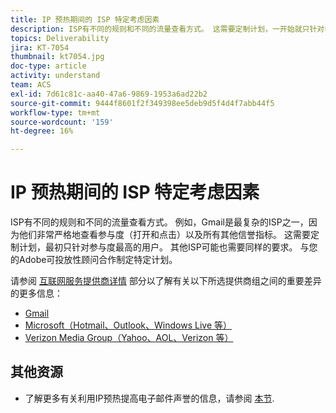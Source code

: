 ```yaml
---
title: IP 预热期间的 ISP 特定考虑因素
description: ISP有不同的规则和不同的流量查看方式。 这需要定制计划，一开始就只针对参与度最高的用户。
topics: Deliverability
jira: KT-7054
thumbnail: kt7054.jpg
doc-type: article
activity: understand
team: ACS
exl-id: 7d61c81c-aa40-47a6-9869-1953a6ad22b2
source-git-commit: 9444f8601f2f349398ee5deb9d5f4d4f7abb44f5
workflow-type: tm+mt
source-wordcount: '159'
ht-degree: 16%

---
```


# IP 预热期间的 ISP 特定考虑因素

ISP有不同的规则和不同的流量查看方式。 例如，Gmail是最复杂的ISP之一，因为他们非常严格地查看参与度（打开和点击）以及所有其他信誉指标。 这需要定制计划，最初只针对参与度最高的用户。 其他ISP可能也需要同样的要求。 与您的Adobe可投放性顾问合作制定特定计划。

请参阅 [互联网服务提供商详情](/help/internet-service-provider-specifics/overview.md) 部分以了解有关以下所选提供商组之间的重要差异的更多信息：

* [Gmail](/help/internet-service-provider-specifics/gmail.md)
* [Microsoft（Hotmail、Outlook、Windows Live 等）](/help/internet-service-provider-specifics/microsoft.md)
* [Verizon Media Group（Yahoo、AOL、Verizon 等）](/help/internet-service-provider-specifics/verizon-media-group.md)

## 其他资源

* 了解更多有关利用IP预热提高电子邮件声誉的信息，请参阅 [本节](/help/additional-resources/increase-reputation-with-ip-warming.md).
